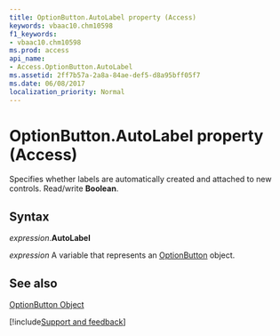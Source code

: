 ```yaml
---
title: OptionButton.AutoLabel property (Access)
keywords: vbaac10.chm10598
f1_keywords:
- vbaac10.chm10598
ms.prod: access
api_name:
- Access.OptionButton.AutoLabel
ms.assetid: 2ff7b57a-2a8a-84ae-def5-d8a95bff05f7
ms.date: 06/08/2017
localization_priority: Normal
---
```



# OptionButton.AutoLabel property (Access)

Specifies whether labels are automatically created and attached to new controls. Read/write  **Boolean**.


## Syntax

_expression_.**AutoLabel**

_expression_ A variable that represents an [OptionButton](Access.OptionButton.md) object.


## See also


[OptionButton Object](Access.OptionButton.md)

[!include[Support and feedback](~/includes/feedback-boilerplate.md)]